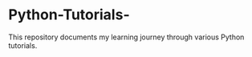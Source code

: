 # Python-Tutorials-
This repository documents my learning journey through various Python tutorials.
